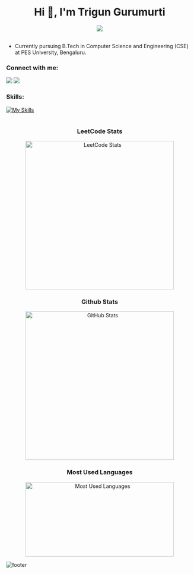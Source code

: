 <h1 align="center">Hi 👋, I'm Trigun Gurumurti</h1>

<div align="center">
<img src="https://komarev.com/ghpvc/?username=Trigun-123&&style=flat-square" align="center" />
</div>
<br>

- Currently pursuing B.Tech in Computer Science and Engineering (CSE) at PES University, Bengaluru.

<h3 align="left">Connect with me:</h3>

[![](https://img.shields.io/badge/Gmail-D14836?style=for-the-badge&logo=gmail&logoColor=white)](mailto:triguntamragouri@gmail.com)
[![](https://img.shields.io/badge/linkedin-%231E77B5.svg?&style=for-the-badge&logo=linkedin)](https://in.linkedin.com/in/trigungurumurti)
<br>

<h3 align="left">Skills:</h3>

[![My Skills](https://skillicons.dev/icons?i=cpp,html,css,git,github,js,react,nodejs,expressjs,nextjs,mongodb,c,python,&theme=dark)](https://github.com/Trigun-123)

#

<h3 align="center">LeetCode Stats</h3>
<div align="center">
  <img src="https://leetcard.jacoblin.cool/Trigun_2005?" alt="LeetCode Stats" align="center" width="400" />
</div>

<h3 align="center">Github Stats</h3>
<div align="center">
  <img align="center" width="400" src="https://github-readme-stats.vercel.app/api?username=Trigun-123&show_icons=true&locale=en&border_radius=10&theme=dracula" alt="GitHub Stats" />
</div>

<h3 align="center">Most Used Languages</h3>
<div align="center">
  <img align="center" width="400" height="200" src="https://github-readme-stats.vercel.app/api/top-langs?username=Trigun-123&show_icons=true&layout=compact&locale=en&theme=dracula" alt="Most Used Languages" />
</div>

![footer](https://user-images.githubusercontent.com/10498744/210157572-1fca0242-8af2-46a6-bfa3-666ffd40ebde.svg)

#
